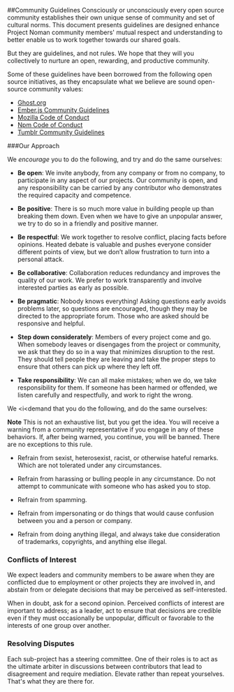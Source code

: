 ##Community Guidelines
Consciously or unconsciously every open source community establishes their own unique sense of community and set of cultural norms. This document presents guidelines are designed enhance Project Noman community members' mutual respect and understanding to better enable us to work together towards our shared goals. 

But they are guidelines, and not rules. We hope that they will you collectively to  nurture an open, rewarding, and productive community. 

Some of these guidelines have been borrowed from the following open source initiatives, as they encapsulate what we believe are sound open-source community values:
+ [Ghost.org](https://ghost.org/about/guidelines/)
+ [Ember.js Community Guidelines](http://emberjs.com/guidelines/) 
+ [Mozilla Code of Conduct](https://wiki.mozilla.org/Code_of_Conduct/Draft) 
+ [Npm Code of Conduct](https://github.com/npm/policies/blob/master/conduct.md) 
+ [Tumblr Community Guidelines](https://www.tumblr.com/policy/en/community) 

###Our Approach

We <i>encourage</i> you to do the following, and try and do the same ourselves:

+ <b>Be open</b>: We invite anybody, from any company or from no company, to participate in any aspect of our projects. Our community is open, and any responsibility can be carried by any contributor who demonstrates the required capacity and competence.

+ <b>Be positive</b>: There is so much more value in building people up than breaking them down. Even when we have to give an unpopular answer, we try to do so in a friendly and positive manner.

+ <b>Be respectful</b>: We work together to resolve conflict, placing facts before opinions. Heated debate is valuable and pushes 
everyone consider different points of view, but we don’t allow frustration to turn into a personal attack.

+ <b>Be collaborative</b>: Collaboration reduces redundancy and improves the quality of our work. We prefer to work transparently and involve interested parties as early as possible.

+ <b>Be pragmatic</b>: Nobody knows everything! Asking questions early avoids problems later, so questions are encouraged, though they may be directed to the appropriate forum. Those who are asked should be responsive and helpful.

+ <b>Step down considerately</b>: Members of every project come and go. When somebody leaves or disengages from the project or community, we ask that they do so in a way that minimizes disruption to the rest. They should tell people they are leaving and take the proper steps to ensure that others can pick up where they left off.

+ <b>Take responsibility</b>: We can all make mistakes; when we do, we take responsibility for them. If someone has been harmed or offended, we listen carefully and respectfully, and work to right the wrong.


We <i<demand</i> that you do the following, and do the same ourselves:

<b>Note</b> This is not an exhaustive list, but you get the idea. You will receive a warning from a community representative if you engage in any of these behaviors. If, after being warned, you continue, you will be banned. There are no exceptions to this rule.

+ Refrain from sexist, heterosexist, racist, or otherwise hateful remarks. Which are not tolerated under any circumstances.

+ Refrain from harassing or bulling people in any circumstance. Do not attempt to communicate with someone who has asked you to stop.

+ Refrain from spamming. 

+ Refrain from impersonating or do things that would cause confusion between you and a person or company.

+ Refrain from doing anything illegal, and always take due consideration of  trademarks, copyrights, and anything else illegal.


### Conflicts of Interest
We expect leaders and community members to be aware when they are conflicted due to employment or other projects they are involved in, and abstain from or delegate decisions that may be perceived as self-interested.

When in doubt, ask for a second opinion. Perceived conflicts of interest are important to address; as a leader, act to ensure that decisions are credible even if they must occasionally be unpopular, difficult or favorable to the interests of one group over another.

### Resolving Disputes

Each sub-project has a steering committee. One of their roles is to act as the ultimate arbiter in discussions between contributors that lead to disagreement and require mediation. Elevate rather than repeat yourselves. That's what they are there for.

